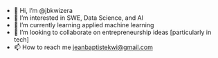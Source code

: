 - 👋 Hi, I’m @jbkwizera
- 👀 I’m interested in SWE, Data Science, and AI
- 🌱 I’m currently learning applied machine learning
- 💞️ I’m looking to collaborate on entrepreneurship ideas [particularly in tech]
- 📫 How to reach me jeanbaptistekwi@gmail.com

<!---
meraxex/meraxex is a ✨ special ✨ repository because its `README.md` (this file) appears on your GitHub profile.
You can click the Preview link to take a look at your changes.
--->
